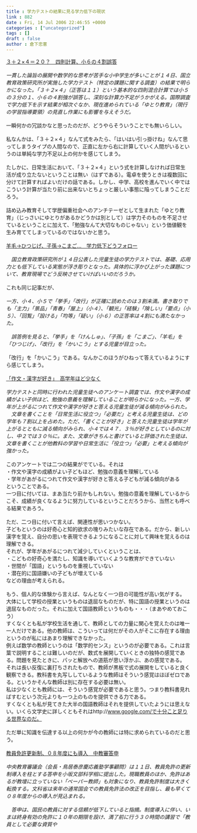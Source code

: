 ```yaml
---
title : 学力テストの結果に見る学力低下の現状
link : 882
date : Fri, 14 Jul 2006 22:46:55 +0000
categories : ["uncategorized"]
tags : []
draft : false
author : 倉下忠憲
---
```


<A HREF="http://www.sankei.co.jp/news/060714/sha076.htm" TARGET="_blank">３＋２×４＝２０？　四則計算、小６の４割誤答</A><BR><BR><I>一貫した論旨の展開や数学的な思考が苦手な小中学生が多いことが１４日、国立教育政策研究所が実施した学力テスト（特定の課題に関する調査）の結果で明らかになった。「３＋２×４」（正答は１１）という基本的な四則混合計算では小５の３分の１、小６の４割強が誤答し、深刻な計算力不足がうかがえる。国際調査で学力低下を示す結果が相次ぐなか、現在進められている「ゆとり教育」（現行の学習指導要領）の見直し作業にも影響を与えそうだ。</I><BR><BR>一瞬何かの冗談かなと思ったのだが、どうやらそういうことでも無いらしい。<BR><BR>私なんかは、「３＋２×４」なんて式をみたら、「はいはい引っ掛けね」なんて思ってしまうタイプの人間なので、正直に左から右に計算していく人間がいるというのは単純な学力不足以上の何かを感じてしまう。<BR><BR>たしかに、日常生活において、「３＋２×４」という式を計算しなければ日常生活が成り立たないということは無い（はずである）。電卓を使うときは複数回に分けて計算すればよいだけの話である。しかし、中学、高校を進んでいく中ではこういう計算が当たり前に出来ないとちょっと厳しい事態に陥ってしまうことだろう。<BR><BR>詰め込み教育そして学歴偏重社会へのアンチテーゼとして生まれた「ゆとり教育」（じっさいにゆとりがあるかどうかは別として）は学力そのものを不足させているということに加えて、「勉強なんて大切なものじゃない」という価値観を生み育ててしまっているのではないかと思う。<BR><BR><A HREF="http://www.sankei.co.jp/news/060714/sha077.htm" TARGET="_blank">羊毛→ひつじげ、子孫→こまご…　学力低下どうフォロー</A> <BR><BR><I>　国立教育政策研究所が１４日公表した児童生徒の学力テストでは、基礎、応用力とも低下している実態が浮き彫りとなった。具体的に浮かび上がった課題について、教育現場でどう反映させていけばいいのだろうか。</I><BR><BR>これも同じ記事だが、<BR><BR><I>一方、小４、小５で「挙手」「改行」が正確に読めたのは３割未満。書き取りでも「主力」「景品」「青春」「屋上」（小４）、「観光」「経験」「険しい」「要点」（小５）、「回覧」「設ける」「均等」「疑い」（小６）の正答率は４割にも満たなかった。<BR><BR>　誤答例を見ると、「挙手」を「けんしゅ」、「子孫」を「こまご」、「羊毛」を「ひつじげ」、「改行」を「かいこう」とする児童が目立った。</I><BR><BR>「改行」を「かいこう」である。なんかこのほうがひねって答えているようにすら感じてしまう。<BR><BR><A HREF="http://www.sankei.co.jp/news/060714/sha078.htm" TARGET="_blank">「作文・漢字が好き」　高学年ほど少なく</A> <BR><BR><I>学力テストと同時に行われた児童生徒へのアンケート調査では、作文や漢字の成績がよい子供ほど、勉強の意義を理解していることが明らかになった。一方、学年が上がるにつれて作文や漢字が好きと答える児童生徒が減る傾向がみられた。<BR>　文章を書くことを「日常生活に役立つ」「必要だ」と考える児童生徒は、どの学年も７割以上を占めた。ただ、「書くことが好き」と答えた児童生徒は学年が上がるとともに減る傾向がみられ、小４では４７．３％が好きとしているのに対し、中２では３０％に。また、文章がきちんと書けていると評価された生徒は、文章を書くことが他教科の学習や日常生活に「役立つ」「必要」と考える傾向が強かった。</I><BR><BR>このアンケートでは二つの結果がでている。それは<BR>・作文や漢字の成績がよい子どもほど、勉強の意義を理解している<BR>・学年があがるにつれて作文や漢字が好きと答える子どもが減る傾向がある<BR>ということである。<BR>一つ目に付いては、まあ当たり前かもしれない。勉強の意義を理解しているからこそ、成績が良くなるように努力しているということだろうから、当然とも呼べる結果であろう。<BR><BR>ただ、二つ目に付いて言えば、関連性が思いつかない。<BR>子どもというのは好奇心と知的欲求の塊りみたいな存在である。だから、新しい漢字を覚え、自分の思いを表現できるようになることに対して興味を覚えるのは理解できる。<BR>それが、学年があがるにつれて減少していくということは、<BR>・こどもの好奇心を満たし、知識を導いていくような教育ができていない<BR>・世間が「国語」というものを重視していない<BR>・潜在的に国語嫌いの子どもが増えている<BR>などの理由が考えられる。<BR><BR>もう、個人的な体験から言えば、なんとなく一つ目の可能性が高い気がする。<BR>大体にして学校の授業というものは退屈なものだが、特に国語の授業というのは退屈なものだった。それに加えて国語教師というものも・・・（まあやめておこう）<BR>すくなくとも私が学校生活を通して、教師としての力量に関心を覚えたのは唯一一人だけである。他の教師は、こういっては何だがその人がそこに存在する理由というのが私にはあまり理解できなかった。<BR>例えば数学の教師というのは「数学的センス」というのが必要である。これは言葉で説明することは難しいのだが、数式を展開していくときの独特の感覚である。問題を見たときに、パッと解放への道筋が思い浮かぶ、あの感覚である。<BR>それは長い反復に裏打ちされたもので、教師が黒板で式の展開をしていると良く観察できる。教科書を丸写ししているような教師はそういう感覚はほぼゼロである。というかそんな教師は別に存在する必要は無い。<BR>私は少なくとも教師には、そういう感覚が必要であると思う。つまり教科書見ればすむという次元よりも一つ上のものを提供できる力である。<BR>すくなくとも私が見てきた大半の国語教師はそれを提供していたようには思えない。いくら文学史に詳しくともそれはhttp://www.google.com/で十分こと足りる世界なのだ。<BR><BR>ただ単に知識を伝達する以上の何かが今の教師には特に求められているのだと思う。<BR><BR><A HREF="http://www.asahi.com/life/update/0712/001.html" TARGET="_blank">教員免許更新制、０８年度にも導入　中教審答申</A><BR><BR><I>中央教育審議会（会長・鳥居泰彦慶応義塾学事顧問）は１１日、教員免許の更新制導入を柱とする答申を小坂文部科学相に提出した。現職教員のほか、免許はあるが教壇に立っていない「ペーパー教師」も対象になり、教員免許制度は大きく転換する。文科省は来年の通常国会での教員免許法の改正を目指し、最も早くて０８年度からの導入が見込まれる。 <BR><BR>　答申は、国民の教員に対する信頼が低下していると指摘。制度導入に伴い、いまは終身有効の免許に１０年の期限を設け、満了前に行う３０時間の講習で「教員として必要な資質や